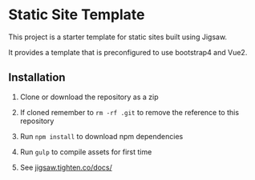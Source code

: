 # Static Site Template
This project is a starter template for static sites built using Jigsaw. 

It provides a template that is preconfigured to use bootstrap4 and Vue2.

## Installation

1. Clone or download the repository as a zip
 
2. If cloned remember to ```rm -rf .git``` to remove the reference to this repository

3. Run ```npm install``` to download npm dependencies

4. Run ```gulp``` to compile assets for first time

5. See [jigsaw.tighten.co/docs/](jigsaw.tighten.co/docs/)
